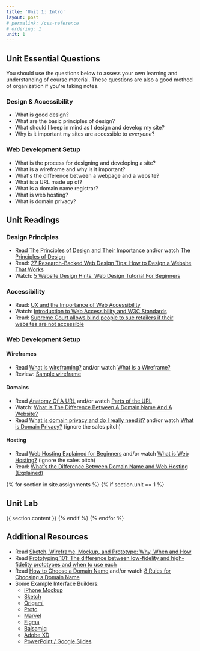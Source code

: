 ```yaml
---
title: 'Unit 1: Intro'
layout: post
# permalink: /css-reference
# ordering: 1
unit: 1
---
```


## Unit Essential Questions
You should use the questions below to assess your own learning and understanding of course material. These questions are also a good method of organization if you're taking notes.

### Design & Accessibility
- What is good design?
- What are the basic principles of design?
- What should I keep in mind as I design and develop my site?
- Why is it important my sites are accessible to *everyone*?

### Web Development Setup 
- What is the process for designing and developing a site?
- What is a wireframe and why is it important?
- What's the difference between a webpage and a website?
- What is a URL made up of?
- What is a domain name registrar?
- What is web hosting?
- What is domain privacy?


## Unit Readings
### Design Principles
- Read [The Principles of Design and Their Importance](https://www.toptal.com/designers/ui/principles-of-design)
 and/or watch [The Principles of Design](https://www.youtube.com/watch?v=ZK86XQ1iFVs)
- Read: [27 Research-Backed Web Design Tips: How to Design a Website That Works](https://www.orbitmedia.com/blog/web-design-tips/)
- Watch: [5 Website Design Hints. Web Design Tutorial For Beginners](https://www.youtube.com/watch?v=j2G1IUpRiPY)

### Accessibility
- Read: [UX and the Importance of Web Accessibility](https://www.toptal.com/designers/ui/importance-web-accessibility)
- Watch: [Introduction to Web Accessibility and W3C Standards](https://www.youtube.com/watch?v=20SHvU2PKsM)
- Read: [Supreme Court allows blind people to sue retailers if their websites are not accessible](https://www.latimes.com/politics/story/2019-10-07/blind-person-dominos-ada-supreme-court-disabled)


### Web Development Setup 
#### Wireframes
- Read [What is wireframing?](https://www.experienceux.co.uk/faqs/what-is-wireframing/) and/or watch [What is a Wireframe?](https://www.youtube.com/watch?v=T0vt3nLZKks)
- Review: [Sample wireframe](https://justcoded.com/wp-content/uploads/2019/02/difference-between-mockups-wireframes-and-prototypes.png)

#### Domains
- Read [Anatomy Of A URL](https://websitebuilders.com/how-to/web-at-a-glance/url-anatomy/) and/or watch [Parts of the URL](https://www.youtube.com/watch?v=3ytQJvqzKu8)
- Watch: [What Is The Difference Between A Domain Name And A Website?](https://www.youtube.com/watch?v=BVoxVX__AdU)
- Read [What is domain privacy and do I really need it?](https://hostpapa.blog/security/domain-privacy-really-need/) and/or watch [What is Domain Privacy?](https://www.youtube.com/watch?v=UTcf0ryy3F0) (ignore the sales pitch)

#### Hosting
- Read [Web Hosting Explained for Beginners](https://www.hostinger.com/tutorials/what-is-web-hosting/) and/or watch [What is Web Hosting?](https://www.youtube.com/watch?v=qaMf4hHR2hg) (ignore the sales pitch)
- Read: [What’s the Difference Between Domain Name and Web Hosting (Explained)](https://www.wpbeginner.com/beginners-guide/whats-the-difference-between-domain-name-and-web-hosting-explained/)


{% for section in site.assignments %}
{% if section.unit == 1 %}
## Unit Lab
{{ section.content }}
{% endif %}
{% endfor %}

## Additional Resources
- Read [Sketch, Wireframe, Mockup, and Prototype: Why, When and How](https://uxplanet.org/sketch-wireframe-mockup-and-prototype-why-when-and-how-29a25b3157c4)
- Read [Prototyping 101: The difference between low-fidelity and high-fidelity prototypes and when to use each](https://blog.adobe.com/en/publish/2017/11/29/prototyping-difference-low-fidelity-high-fidelity-prototypes-use)
- Read [How to Choose a Domain Name](https://websitesetup.org/choose-domain-name/) and/or watch [8 Rules for Choosing a Domain Name](https://www.youtube.com/watch?v=8r4Z3PizZ9g)
- Some Example Interface Builders:
	- [iPhone Mockup](http://iphonemockup.lkmc.ch/)
	- [Sketch](https://www.sketch.com)
	- [Origami](https://origami.design)
	- [Proto](http://proto.io)
	- [Marvel](https://marvelapp.com)
	- [Figma](http://figma.com)
	- [Balsamiq](https://balsamiq.com)
	- [Adobe XD](https://www.adobe.com/products/xd/learn/get-started/what-is-adobe-xd-used-for.html)
	- [PowerPoint / Google Slides](https://medium.com/@keynotopia/how-to-use-powerpoint-as-a-ui-prototyping-tool-cca0491b2be5)



<!-- ### Testing Accessibility

- How can I ensure my sites are accessible to everyone?

- Read: [The 6 Simplest Web Accessibility Tests Anyone Can Do](https://karlgroves.com/2013/09/05/the-6-simplest-web-accessibility-tests-anyone-can-do)
- Watch: [How I do an accessibility check -- A11ycasts #11](https://www.youtube.com/watch?v=cOmehxAU_4s)
- Check out [W3C's Markup Validation Service](http://validator.w3.org/) -->

<!-- 
 Lab 1 Out -->
